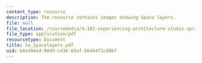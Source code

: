 ```yaml
---
content_type: resource
description: The resource contains images showing Space layers.
file: null
file_location: /coursemedia/4-101-experiencing-architecture-studio-spring-2003/b6e494ed9049c43669afb6d44f1cd9bf_5a_Spacelayers.pdf
file_type: application/pdf
resourcetype: Document
title: 5a_Spacelayers.pdf
uid: b6e494ed-9049-c436-69af-b6d44f1cd9bf
---
```

